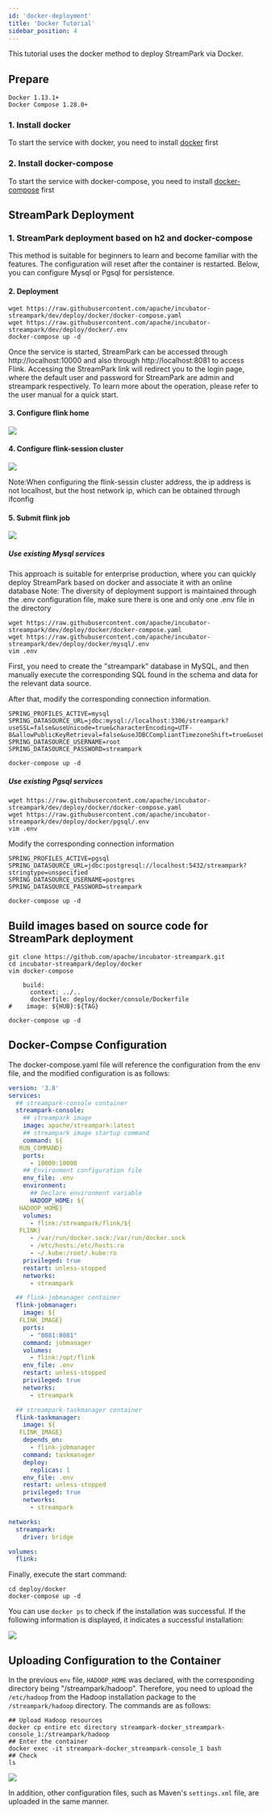 ```yaml
---
id: 'docker-deployment'
title: 'Docker Tutorial'
sidebar_position: 4
---
```


This tutorial uses the docker method to deploy StreamPark via Docker.

## Prepare
    Docker 1.13.1+
    Docker Compose 1.28.0+

### 1. Install docker

To start the service with docker, you need to install [docker](https://www.docker.com/) first

### 2. Install docker-compose

To start the service with docker-compose, you need to install [docker-compose](https://docs.docker.com/compose/install/) first

## StreamPark Deployment

### 1. StreamPark deployment based on h2 and docker-compose

This method is suitable for beginners to learn and become familiar with the features. The configuration will reset after the container is restarted. Below, you can configure Mysql or Pgsql for persistence.

#### 2. Deployment

```shell
wget https://raw.githubusercontent.com/apache/incubator-streampark/dev/deploy/docker/docker-compose.yaml
wget https://raw.githubusercontent.com/apache/incubator-streampark/dev/deploy/docker/.env
docker-compose up -d
```

Once the service is started, StreamPark can be accessed through http://localhost:10000 and also through http://localhost:8081 to access Flink. Accessing the StreamPark link will redirect you to the login page, where the default user and password for StreamPark are admin and streampark respectively. To learn more about the operation, please refer to the user manual for a quick start.

#### 3. Configure flink home

![](/doc/image/streampark_flinkhome.png)

#### 4. Configure flink-session cluster

![](/doc/image/remote.png)

Note:When configuring the flink-sessin cluster address, the ip address is not localhost, but the host network ip, which can be obtained through ifconfig

#### 5. Submit flink job

![](/doc/image/remoteSubmission.png)

##### Use existing Mysql services
This approach is suitable for enterprise production, where you can quickly deploy StreamPark based on docker and associate it with an online database
Note: The diversity of deployment support is maintained through the .env configuration file, make sure there is one and only one .env file in the directory

```shell
wget https://raw.githubusercontent.com/apache/incubator-streampark/dev/deploy/docker/docker-compose.yaml
wget https://raw.githubusercontent.com/apache/incubator-streampark/dev/deploy/docker/mysql/.env
vim .env
```

First, you need to create the "streampark" database in MySQL, and then manually execute the corresponding SQL found in the schema and data for the relevant data source.

After that, modify the corresponding connection information.

```shell
SPRING_PROFILES_ACTIVE=mysql
SPRING_DATASOURCE_URL=jdbc:mysql://localhost:3306/streampark?useSSL=false&useUnicode=true&characterEncoding=UTF-8&allowPublicKeyRetrieval=false&useJDBCCompliantTimezoneShift=true&useLegacyDatetimeCode=false&serverTimezone=GMT%2B8
SPRING_DATASOURCE_USERNAME=root
SPRING_DATASOURCE_PASSWORD=streampark
```

```
docker-compose up -d
```
##### Use existing Pgsql services

```shell
wget https://raw.githubusercontent.com/apache/incubator-streampark/dev/deploy/docker/docker-compose.yaml
wget https://raw.githubusercontent.com/apache/incubator-streampark/dev/deploy/docker/pgsql/.env
vim .env
```
Modify the corresponding connection information

```shell
SPRING_PROFILES_ACTIVE=pgsql
SPRING_DATASOURCE_URL=jdbc:postgresql://localhost:5432/streampark?stringtype=unspecified
SPRING_DATASOURCE_USERNAME=postgres
SPRING_DATASOURCE_PASSWORD=streampark
```

```shell
docker-compose up -d
```

## Build images based on source code for StreamPark deployment
```
git clone https://github.com/apache/incubator-streampark.git
cd incubator-streampark/deploy/docker
vim docker-compose
```

```shell
    build:
      context: ../..
      dockerfile: deploy/docker/console/Dockerfile
#    image: ${HUB}:${TAG}
```

```shell
docker-compose up -d
```

## Docker-Compse Configuration

The docker-compose.yaml file will reference the configuration from the env file, and the modified configuration is as follows:

```yaml
version: '3.8'
services:
  ## streampark-console container
  streampark-console:
    ## streampark image
    image: apache/streampark:latest
    ## streampark image startup command
    command: ${
   RUN_COMMAND}
    ports:
      - 10000:10000
    ## Environment configuration file
    env_file: .env
    environment:
      ## Declare environment variable
      HADOOP_HOME: ${
   HADOOP_HOME}
    volumes:
      - flink:/streampark/flink/${
   FLINK}
      - /var/run/docker.sock:/var/run/docker.sock
      - /etc/hosts:/etc/hosts:ro
      - ~/.kube:/root/.kube:ro
    privileged: true
    restart: unless-stopped
    networks:
      - streampark

  ## flink-jobmanager container
  flink-jobmanager:
    image: ${
   FLINK_IMAGE}
    ports:
      - "8081:8081"
    command: jobmanager
    volumes:
      - flink:/opt/flink
    env_file: .env
    restart: unless-stopped
    privileged: true
    networks:
      - streampark

  ## streampark-taskmanager container
  flink-taskmanager:
    image: ${
   FLINK_IMAGE}
    depends_on:
      - flink-jobmanager
    command: taskmanager
    deploy:
      replicas: 1
    env_file: .env
    restart: unless-stopped
    privileged: true
    networks:
      - streampark

networks:
  streampark:
    driver: bridge

volumes:
  flink:
```

Finally, execute the start command:

```shell
cd deploy/docker
docker-compose up -d
```

You can use `docker ps` to check if the installation was successful. If the following information is displayed, it indicates a successful installation:

![](/doc/image/streampark_docker_ps.png)

## Uploading Configuration to the Container

In the previous `env` file, `HADOOP_HOME` was declared, with the corresponding directory being "/streampark/hadoop". Therefore, you need to upload the `/etc/hadoop` from the Hadoop installation package to the `/streampark/hadoop` directory. The commands are as follows:

```shell
## Upload Hadoop resources
docker cp entire etc directory streampark-docker_streampark-console_1:/streampark/hadoop
## Enter the container
docker exec -it streampark-docker_streampark-console_1 bash
## Check
ls
```

![](/doc/image/streampark_docker_ls_hadoop.png)

In addition, other configuration files, such as Maven's `settings.xml` file, are uploaded in the same manner.